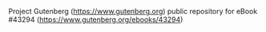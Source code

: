 Project Gutenberg (https://www.gutenberg.org) public repository for eBook #43294 (https://www.gutenberg.org/ebooks/43294)

